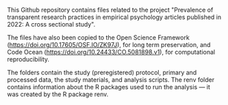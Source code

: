 This Github repository contains files related to the project "Prevalence of transparent research practices in empirical psychology articles published in 2022: A cross sectional study".

The files have also been copied to the Open Science Framework (https://doi.org/10.17605/OSF.IO/ZK97J), for long term preservation, and Code Ocean (https://doi.org/10.24433/CO.5081898.v1), for computational reproducibility.

The folders contain the study (preregistered) protocol, primary and processed data, the study materials, and analysis scripts. The renv folder contains information about the R packages used to run the analysis — it was created by the R package renv.
 
